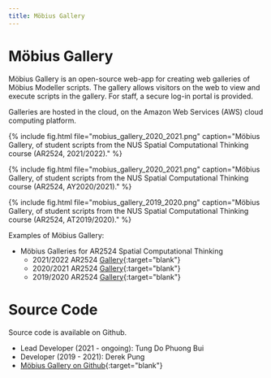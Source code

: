 ```yaml
---
title: Möbius Gallery
---
```

# Möbius Gallery

Möbius Gallery is an open-source web-app for creating web galleries of Möbius Modeller scripts. The
gallery allows visitors on the web to view and execute scripts in the gallery. For staff, a secure
log-in portal is provided.  

Galleries are hosted in the cloud, on the Amazon Web Services (AWS) cloud computing platform.

{% include fig.html 
file="mobius_gallery_2020_2021.png" 
caption="Möbius Gallery, of student scripts from the NUS Spatial Computational Thinking course (AR2524, 2021/2022)." 
%}

{% include fig.html 
file="mobius_gallery_2020_2021.png" 
caption="Möbius Gallery, of student scripts from the NUS Spatial Computational Thinking course (AR2524, AY2020/2021)." 
%}

{% include fig.html 
file="mobius_gallery_2019_2020.png" 
caption="Möbius Gallery, of student scripts from the NUS Spatial Computational Thinking course (AR2524, AT2019/2020)." 
%}

Examples of Möbius Gallery:

- Möbius Galleries for AR2524 Spatial Computational Thinking
  - 2021/2022 AR2524 [Gallery](https://gallery.design-automation.net/view#assignment=2){:target="blank"}
  - 2020/2021 AR2524 [Gallery](https://design-automation-edu.github.io/AR2524-AY2021-Gallery/){:target="blank"}
  - 2019/2020 AR2524 [Gallery](https://design-automation-edu.github.io/AR2524-AY2020-Gallery/){:target="blank"}

# Source Code

Source code is available on Github.

- Lead Developer (2021 - ongoing): Tung Do Phuong Bui
- Developer (2019 - 2021): Derek Pung
- [Möbius Gallery on Github](https://github.com/design-automation/mobius-gallery){:target="blank"}


